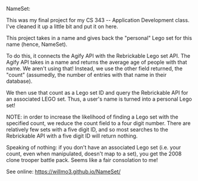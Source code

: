 NameSet:

This was my final project for my CS 343 -- Application Development class.
I've cleaned it up a little bit and put it on here.

This project takes in a name and gives back the "personal" Lego set for this name (hence, NameSet).

To do this, it connects the Agify API with the Rebrickable Lego set API. The Agify API takes in a name and returns the average age of people with that name. We aren't using that! Instead, we use the other field returned, the "count" (assumedly, the number of entries with that name in their database).

We then use that count as a Lego set ID and query the Rebrickable API for an associated LEGO set. Thus, a user's name is turned into a personal Lego set!

NOTE: in order to increase the likelihood of finding a Lego set with the specified count, we reduce the count field to a four digit number. There are relatively few sets with a five digit ID, and so most searches to the Rebrickable API with a five digit ID will return nothing.

Speaking of nothing: if you don't have an associated Lego set (i.e. your count, even when manipulated, doesn't map to a set), you get the 2008 clone trooper battle pack. Seems like a fair consolation to me!

See online: https://willmo3.github.io/NameSet/
